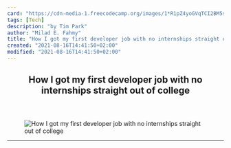 ```yaml
---
card: "https://cdn-media-1.freecodecamp.org/images/1*R1pZ4yoGVqTCI2BM5s8Oow.png"
tags: [Tech]
description: "by Tim Park"
author: "Milad E. Fahmy"
title: "How I got my first developer job with no internships straight out of college"
created: "2021-08-16T14:41:50+02:00"
modified: "2021-08-16T14:41:50+02:00"
---
```

<div class="site-wrapper">
<main id="site-main" class="site-main outer">
<div class="inner">
<article class="post-full post tag-tech tag-self-improvement tag-careers tag-startup tag-life-lessons ">
<header class="post-full-header">
<h1 class="post-full-title">How I got my first developer job with no internships straight out of college</h1>
</header>
<figure class="post-full-image">
<picture>
<source media="(max-width: 700px)" sizes="1px" srcset="data:image/gif;base64,R0lGODlhAQABAIAAAAAAAP///yH5BAEAAAAALAAAAAABAAEAAAIBRAA7 1w">
<source media="(min-width: 701px)" sizes="(max-width: 800px) 400px,
(max-width: 1170px) 700px,
1400px" srcset="https://cdn-media-1.freecodecamp.org/images/1*R1pZ4yoGVqTCI2BM5s8Oow.png 300w,
https://cdn-media-1.freecodecamp.org/images/1*R1pZ4yoGVqTCI2BM5s8Oow.png 600w,
https://cdn-media-1.freecodecamp.org/images/1*R1pZ4yoGVqTCI2BM5s8Oow.png 1000w,
https://cdn-media-1.freecodecamp.org/images/1*R1pZ4yoGVqTCI2BM5s8Oow.png 2000w">
<img onerror="this.style.display='none'" src="https://cdn-media-1.freecodecamp.org/images/1*R1pZ4yoGVqTCI2BM5s8Oow.png" alt="How I got my first developer job with no internships straight out of college">
</picture>
</figure>
<section class="post-full-content">
<div class="post-content medium-migrated-article">
</div>
<hr>
</section>
</article>
</div>
</main>
</div>
<!-- Google Tag Manager (noscript) -->
<!-- End Google Tag Manager (noscript) -->
